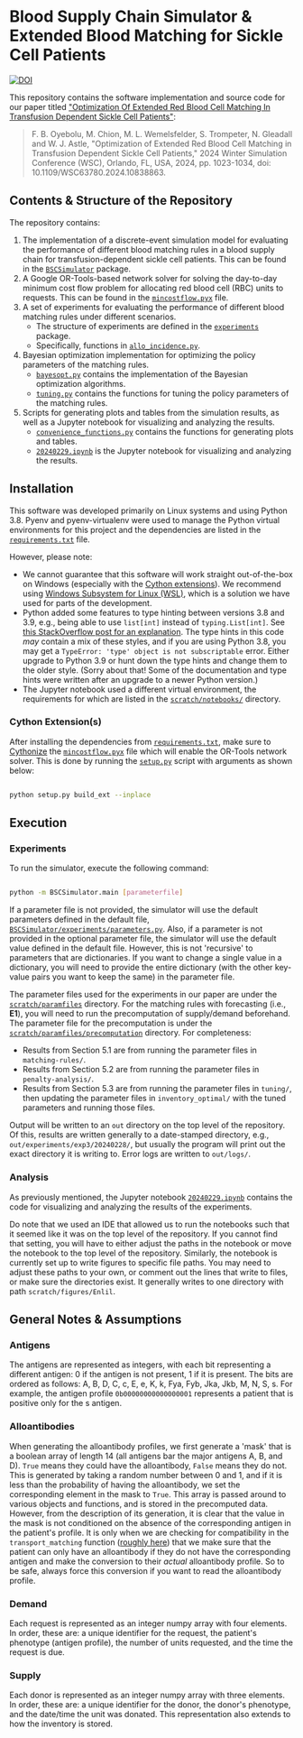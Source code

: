# Blood Supply Chain Simulator & Extended Blood Matching for Sickle Cell Patients


[![DOI](https://zenodo.org/badge/DOI/10.5281/zenodo.14343040.svg)](https://doi.org/10.5281/zenodo.14343040)

This repository contains the software implementation and source code for our paper titled ["Optimization Of Extended Red Blood Cell Matching In Transfusion Dependent Sickle Cell Patients"](https://ieeexplore.ieee.org/document/10838863):

> F. B. Oyebolu, M. Chion, M. L. Wemelsfelder, S. Trompeter, N. Gleadall and W. J. Astle, "Optimization of Extended Red Blood Cell Matching in Transfusion Dependent Sickle Cell Patients," 2024 Winter Simulation Conference (WSC), Orlando, FL, USA, 2024, pp. 1023-1034, doi: 10.1109/WSC63780.2024.10838863.



## Contents & Structure of the Repository

The repository contains:
1. The implementation of a discrete-event simulation model for evaluating the performance of different blood matching rules in a blood supply chain for transfusion-dependent sickle cell patients.
    This can be found in the [`BSCSimulator`](BSCSimulator) package.
2. A Google OR-Tools-based network solver for solving the day-to-day minimum cost flow problem for allocating red blood cell (RBC) units to requests.
    This can be found in the [`mincostflow.pyx`](BSCSimulator/mincostflow.pyx) file.
3. A set of experiments for evaluating the performance of different blood matching rules under different scenarios.
    - The structure of experiments are defined in the [`experiments`](BSCSimulator/experiments) package.
    - Specifically, functions in [`allo_incidence.py`](BSCSimulator/experiments/allo_incidence.py).
4. Bayesian optimization implementation for optimizing the policy parameters of the matching rules.
    - [`bayesopt.py`](BSCSimulator/experiments/bayesopt.py) contains the implementation of the Bayesian optimization algorithms.
    - [`tuning.py`](BSCSimulator/experiments/tuning.py) contains the functions for tuning the policy parameters of the matching rules.
5. Scripts for generating plots and tables from the simulation results, as well as a Jupyter notebook for visualizing and analyzing the results.
    - [`convenience_functions.py`](scratch/convenience_functions.py) contains the functions for generating plots and tables.
    - [`20240229.ipynb`](scratch/notebooks/20240229.ipynb) is the Jupyter notebook for visualizing and analyzing the results.


## Installation

This software was developed primarily on Linux systems and using Python 3.8.
Pyenv and pyenv-virtualenv were used to manage the Python virtual environments for this project and the dependencies are listed in the [`requirements.txt`](requirements.txt) file.

However, please note:
- We cannot guarantee that this software will work straight out-of-the-box on Windows (especially with the [Cython extensions](#cython-extensions)). We recommend using [Windows Subsystem for Linux (WSL)](https://learn.microsoft.com/en-us/windows/wsl/about), which is a solution we have used for parts of the development.
- Python added some features to type hinting between versions 3.8 and 3.9, e.g., being able to use `list[int]` instead of `typing.List[int]`. See [this StackOverflow post for an explanation](https://stackoverflow.com/questions/39458193/using-list-tuple-etc-from-typing-vs-directly-referring-type-as-list-tuple-etc/39458225#39458225). The type hints in this code _may_ contain a mix of these styles, and if you are using Python 3.8, you may get a `TypeError: 'type' object is not subscriptable` error. Either upgrade to Python 3.9 or hunt down the type hints and change them to the older style. (Sorry about that! Some of the documentation and type hints were written after an upgrade to a newer Python version.)
- The Jupyter notebook used a different virtual environment, the requirements for which are listed in the [`scratch/notebooks/`](scratch/notebooks) directory.


### Cython Extension(s)

After installing the dependencies from [`requirements.txt`](requirements.txt), make sure to [Cythonize](https://cython.readthedocs.io/en/latest/src/userguide/numpy_tutorial.html#compilation-using-setuptools) the [`mincostflow.pyx`](BSCSimulator/mincostflow.pyx) file which will enable the OR-Tools network solver.
This is done by running the [`setup.py`](setup.py) script with arguments as shown below:

```bash

python setup.py build_ext --inplace

```

## Execution

### Experiments

To run the simulator, execute the following command:

```bash

python -m BSCSimulator.main [parameterfile]

```

If a parameter file is not provided, the simulator will use the default parameters defined in the default file, [`BSCSimulator/experiments/parameters.py`](BSCSimulator/experiments/parameters.py).
Also, if a parameter is not provided in the optional parameter file, the simulator will use the default value defined in the default file.
However, this is not 'recursive' to parameters that are dictionaries. If you want to change a single value in a dictionary, you will need to provide the entire dictionary (with the other key-value pairs you want to keep the same) in the parameter file.

The parameter files used for the experiments in our paper are under the [`scratch/paramfiles`](scratch/paramfiles) directory. For the matching rules with forecasting (i.e., **E1**), you will need to run the precomputation of supply/demand beforehand. The parameter file for the precomputation is under the [`scratch/paramfiles/precomputation`](scratch/paramfiles/precomputation) directory.
For completeness:
- Results from Section 5.1 are from running the parameter files in `matching-rules/`.
- Results from Section 5.2 are from running the parameter files in `penalty-analysis/`.
- Results from Section 5.3 are from running the parameter files in `tuning/`, then updating the parameter files in `inventory_optimal/` with the tuned parameters and running those files.

Output will be written to an `out` directory on the top level of the repository.
Of this, results are written generally to a date-stamped directory, e.g., `out/experiments/exp3/20240228/`, but usually the program will print out the exact directory it is writing to.
Error logs are written to `out/logs/`.

### Analysis

As previously mentioned, the Jupyter notebook [`20240229.ipynb`](scratch/notebooks/20240229.ipynb) contains the code for visualizing and analyzing the results of the experiments.

Do note that we used an IDE that allowed us to run the notebooks such that it seemed like it was on the top level of the repository. If you cannot find that setting, you will have to either adjust the paths in the notebook or move the notebook to the top level of the repository.
Similarly, the notebook is currently set up to write figures to specific file paths. You may need to adjust these paths to your own, or comment out the lines that write to files, or make sure the directories exist.
It generally writes to one directory with path `scratch/figures/Enlil`.


## General Notes & Assumptions

### Antigens

The antigens are represented as integers, with each bit representing a different antigen: 0 if the antigen is not present, 1 if it is present. The bits are ordered as follows: A, B, D, C, c, E, e, K, k, Fya, Fyb, Jka, Jkb, M, N, S, s. For example, the antigen profile `0b00000000000000001` represents a patient that is positive only for the s antigen.

### Alloantibodies

When generating the alloantibody profiles, we first generate a 'mask' that is a boolean array of length 14 (all antigens bar the major antigens A, B, and D). `True` means they could have the alloantibody, `False` means they do not. This is generated by taking a random number between 0 and 1, and if it is less than the probability of having the alloantibody, we set the corresponding element in the mask to `True`.
This array is passed around to various objects and functions, and is stored in the precomputed data. However, from the description of its generation, it is clear that the value in the mask is not conditioned on the absence of the corresponding antigen in the patient's profile.
It is only when we are checking for compatibility in the `transport_matching` function ([roughly here](https://github.com/HDSci/BloodMatcher-WSC24/blob/main/BSCSimulator/matching.py#L288)) that we make sure that the patient can only have an alloantibody if they do not have the corresponding antigen and make the conversion to their _actual_ alloantibody profile.
So to be safe, always force this conversion if you want to read the alloantibody profile.

### Demand

Each request is represented as an integer numpy array with four elements. In order, these are: a unique identifier for the request, the patient's phenotype (antigen profile), the number of units requested, and the time the request is due.

### Supply

Each donor is represented as an integer numpy array with three elements. In order, these are: a unique identifier for the donor, the donor's phenotype, and the date/time the unit was donated. This representation also extends to how the inventory is stored.
